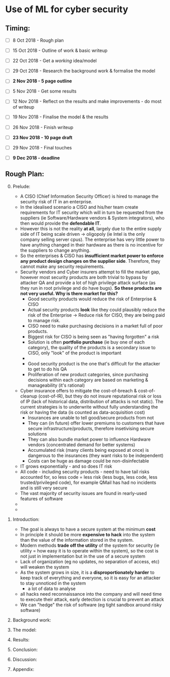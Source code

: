 # Use of ML for cyber security

## Timing:
- [ ] 8 Oct 2018 - Rough plan
- [ ] 15 Oct 2018 - Outline of work & basic writeup
- [ ] 22 Oct 2018 - Get a *working* idea/model
- [ ] 29 Oct 2018 - Research the background work & formalise the model
- [ ] **2 Nov 2018 - 5 page outline**
- [ ] 5 Nov 2018 - Get some results
- [ ] 12 Nov 2018 - Reflect on the results and make improvements - do most of writeup
- [ ] 19 Nov 2018 - Finalise the model & the results
- [ ] 26 Nov 2018 - Finish writeup
- [ ] **23 Nov 2018 - 10 page draft**
- [ ] 29 Nov 2018 - Final touches
- [ ] **9 Dec 2018 - deadline**


## Rough Plan:
0. Prelude:
   - A CISO (Chief Information Security Officer) is hired to manage the security risk of IT in an enterprise. 
   - In the idealised scenario a CISO and his/her team create requirements for IT security which will in turn be requested from the suppliers (ie Software/Hardware vendors & System integrators), who then would provide the **defendable IT**.
   - However this is not the reality **at all**, largely due to the entire supply side of IT being scale driven -> oligopoly (ie Intel is the only company selling server cpus). The enterprise has very little power to have anything changed in their hardware as there is no incentive for the suppliers to change anything.
   - So the enterprises & CISO has **insufficient market power to enforce any product design changes on the supplier side**. Therefore, they cannot make any security requirements. 
   - Security vendors and Cyber insurers attempt to fill the market gap, however most security products are both trivial to bypass by attacker QA and provide a lot of high privilege attack surface (as they run in root privilege and do have bugs). **So these products are not very useful. Why is there market for this?**
        - Good security products would reduce the risk of Enterprise & CISO
        - Actual security products **look** like they could plausibly reduce the risk of the Enterprise -> Reduce risk for CISO, they are being paid to manage risk.
        - CISO need to make purchasing decisions in a market full of poor products.
        - Biggest risk for CISO is being seen as "having forgotten" a risk 
        - Solution is often **portfolio purchase** (ie buy one of each category), the quality of the products is a secondary issue to CISO, only "look" of the product is important
        -
        - Good security product is the one that's difficult for the attacker to get to do his QA
        - Proliferation of new product categories, since purchasing decisions within each category are based on marketing & manageability (it's rational)
   - Cyber insurance offers to mitigate the cost-of-breach & cost-of-cleanup (cost-of-IR), but they do not insure reputational risk or loss of IP (lack of historical data, distribution of attacks is not static). The current strategies is to underwrite without fully understanding the risk or having the data (is counted as data-acquisition cost)
        - Insurances are unable to tell good/secure products from not
        - They can (in future) offer lower premiums to customers that have secure infrastructure/products, therefore insetivising secure solutions
        - They can also bundle market power to influence Hardware vendors (concentrated demand for better systems)
        - Accumulated risk (many clients being exposed at once) is dangerous to the insurances (they want risks to be independent)
        - Costs can be huge as damage could be non-disinfectable
    - IT grows exponentially - and so does IT risk
    - All code - including security products - need to have tail risks accounted for, so less code = less risk (less bugs, less code, less trusted/privileged code), for example QMail has had no incidents and is still very secure
    - The vast majority of security issues are found in rearly-used features of software
    - 
    - 
1. Introduction:
    - The goal is always to have a secure system at the minimum **cost**
    - In principle it should be more **expensive to hack** into the system than the value of the information stored in the system.
    - Modern methods **trade off the utility** of the system for security (ie utility = how easy it is to operate within the system), so the cost is not just in implementation but in the use of a secure system
    - Lack of organization (eg no updates, no separation of access, etc) will weaken the system
    - As the system grows in size, it is a **disproportionately harder** to keep track of everything and everyone, so it is easy for an attacker to stay unnoticed in the system
        - a lot of data to analyse
    - all hacks need reconnaissance into the company and will need time to execute their attack, early detection is crucial to prevent an attack
    - We can "hedge" the risk of software (eg tight sandbox around risky software)

2. Background work:

3. The model:

4. Results:
5. Conclusion:
6. Discussion:
7. Appendix:

